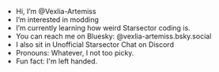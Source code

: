 - Hi, I’m @Vexlia-Artemiss
- I’m interested in modding
- I’m currently learning how weird Starsector coding is.
- You can reach me on Bluesky: @vexlia-artemiss.bsky.social
- I also sit in Unofficial Starsector Chat on Discord
- Pronouns: Whatever, I not too picky.
- Fun fact: I'm left handed.

<!---
Vexlia-Artemiss/Vexlia-Artemiss is a ✨ special ✨ repository because its `README.md` (this file) appears on your GitHub profile.
You can click the Preview link to take a look at your changes.
--->
